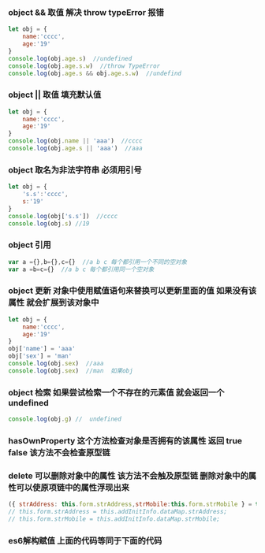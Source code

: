 ### object && 取值 解决 throw typeError 报错
```js
let obj = {
    name:'cccc',
    age:'19'
}
console.log(obj.age.s)  //undefined
console.log(obj.age.s.w)  //throw TypeError
console.log(obj.age.s && obj.age.s.w)  //undefind
```
### object || 取值 填充默认值
```js
let obj = {
    name:'cccc',
    age:'19'
}
console.log(obj.name || 'aaa')  //cccc
console.log(obj.age.s || 'aaa')  //aaa
```
### object 取名为非法字符串 必须用引号
```js
let obj = {
    's.s':'cccc',
    s:'19'
}
console.log(obj['s.s'])  //cccc
console.log(obj.s) //19
```
### object 引用
```js
var a ={},b={},c={}  //a b c 每个都引用一个不同的空对象
var a =b=c={}  //a b c 每个都引用同一个空对象
```
### object 更新 对象中使用赋值语句来替换可以更新里面的值 如果没有该属性 就会扩展到该对象中
```js
let obj = {
    name:'cccc',
    age:'19'
}
obj['name'] = 'aaa'
obj['sex'] = 'man'
console.log(obj.sex)  //aaa
console.log(obj.sex)  //man  如果obj
```
### object 检索 如果尝试检索一个不存在的元素值 就会返回一个undefined
```js
console.log(obj.g) //  undefined
```
### hasOwnProperty 这个方法检查对象是否拥有的该属性 返回 true false 该方法不会检查原型链
### delete 可以删除对象中的属性 该方法不会触及原型链 删除对象中的属性可以使原项链中的属性浮现出来
```js
({ strAddress: this.form.strAddress,strMobile:this.form.strMobile } = this.addInitInfo.dataMap); 
// this.form.strAddress = this.addInitInfo.dataMap.strAddress;
// this.form.strMobile = this.addInitInfo.dataMap.strMobile;
```
### es6解构赋值 上面的代码等同于下面的代码                
